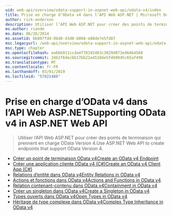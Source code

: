 ```yaml
---
uid: web-api/overview/odata-support-in-aspnet-web-api/odata-v4/index
title: Prise en charge d’OData v4 dans l’API Web ASP.NET | Microsoft Docs
author: rick-anderson
description: Utiliser l’API Web ASP.NET pour créer des points de terminaison qui prennent en charge OData Version 4.
ms.author: riande
ms.date: 06/26/2014
ms.assetid: bb807fdd-0bd8-43d0-b068-e88de7e5fd87
msc.legacyurl: /web-api/overview/odata-support-in-aspnet-web-api/odata-v4
msc.type: chapter
ms.openlocfilehash: ea6bb911ccda4f78192463c3029d073ed64b4568
ms.sourcegitcommit: 24b1f6decbb17bb22a45166e5fdb0845c65af498
ms.translationtype: MT
ms.contentlocale: fr-FR
ms.lasthandoff: 03/01/2019
ms.locfileid: "57021486"
---
```

<a name="supporting-odata-v4-in-aspnet-web-api"></a><span data-ttu-id="f8be5-103">Prise en charge d’OData v4 dans l’API Web ASP.NET</span><span class="sxs-lookup"><span data-stu-id="f8be5-103">Supporting OData v4 in ASP.NET Web API</span></span>
====================
> <span data-ttu-id="f8be5-104">Utiliser l’API Web ASP.NET pour créer des points de terminaison qui prennent en charge OData Version 4.</span><span class="sxs-lookup"><span data-stu-id="f8be5-104">Use ASP.NET Web API to create endpoints that support OData Version 4.</span></span>


- [<span data-ttu-id="f8be5-105">Créer un point de terminaison OData v4</span><span class="sxs-lookup"><span data-stu-id="f8be5-105">Create an OData v4 Endpoint</span></span>](create-an-odata-v4-endpoint.md)
- [<span data-ttu-id="f8be5-106">Créer une application cliente OData v4 (C#)</span><span class="sxs-lookup"><span data-stu-id="f8be5-106">Create an OData v4 Client App (C#)</span></span>](create-an-odata-v4-client-app.md)
- [<span data-ttu-id="f8be5-107">Relations d’entité dans OData v4</span><span class="sxs-lookup"><span data-stu-id="f8be5-107">Entity Relations in OData v4</span></span>](entity-relations-in-odata-v4.md)
- [<span data-ttu-id="f8be5-108">Actions et fonctions dans OData v4</span><span class="sxs-lookup"><span data-stu-id="f8be5-108">Actions and Functions in OData v4</span></span>](odata-actions-and-functions.md)
- [<span data-ttu-id="f8be5-109">Relation contenant-contenu dans OData v4</span><span class="sxs-lookup"><span data-stu-id="f8be5-109">Containment in OData v4</span></span>](odata-containment-in-web-api-22.md)
- [<span data-ttu-id="f8be5-110">Créer un singleton dans OData v4</span><span class="sxs-lookup"><span data-stu-id="f8be5-110">Create a Singleton in OData v4</span></span>](using-a-singleton-in-an-odata-endpoint-in-web-api-22.md)
- [<span data-ttu-id="f8be5-111">Types ouverts dans OData v4</span><span class="sxs-lookup"><span data-stu-id="f8be5-111">Open Types in OData v4</span></span>](use-open-types-in-odata-v4.md)
- [<span data-ttu-id="f8be5-112">Héritage de type complexe dans OData v4</span><span class="sxs-lookup"><span data-stu-id="f8be5-112">Complex Type Inheritance in OData v4</span></span>](complex-type-inheritance-in-odata-v4.md)
